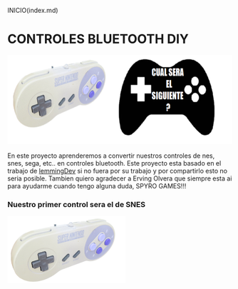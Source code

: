 INICIO(index.md)

# CONTROLES BLUETOOTH DIY

<img src="imagenes/LOGO CONTROLES.png"
height="200">

En este proyecto aprenderemos a convertir nuestros controles de nes, snes, sega, etc.. en controles bluetooth.
Este proyecto esta basado en el trabajo de [lemmingDev](https://github.com/lemmingDev)
si no fuera por su trabajo y por compartirlo esto no seria posible. Tambien quiero agradecer a Erving Olvera
que siempre esta ai para ayudarme cuando tengo alguna duda, SPYRO GAMES!!!

### Nuestro primer control sera el de SNES

<img src="imagenes/CONTROLsnes.png"
height="150">

<script type="module" src="web/install-button.js?module">conectar</script>
<esp-web-install-button manifest="proyectos/controles_bluetooth/xgames_snes/manifest.json"></esp-web-install-button>

